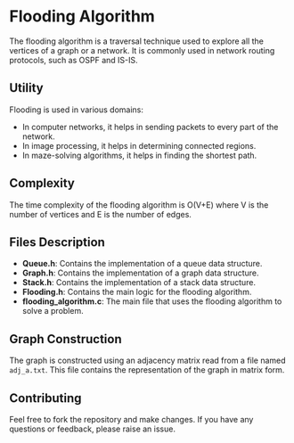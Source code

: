 # Flooding Algorithm

The flooding algorithm is a traversal technique used to explore all the vertices of a graph or a network. It is commonly used in network routing protocols, such as OSPF and IS-IS.

## Utility
Flooding is used in various domains:
- In computer networks, it helps in sending packets to every part of the network.
- In image processing, it helps in determining connected regions.
- In maze-solving algorithms, it helps in finding the shortest path.

## Complexity
The time complexity of the flooding algorithm is O(V+E) where V is the number of vertices and E is the number of edges.

## Files Description

- **Queue.h**: Contains the implementation of a queue data structure.
- **Graph.h**: Contains the implementation of a graph data structure.
- **Stack.h**: Contains the implementation of a stack data structure.
- **Flooding.h**: Contains the main logic for the flooding algorithm.
- **flooding_algorithm.c**: The main file that uses the flooding algorithm to solve a problem.

## Graph Construction
The graph is constructed using an adjacency matrix read from a file named `adj_a.txt`. This file contains the representation of the graph in matrix form.

## Contributing
Feel free to fork the repository and make changes. If you have any questions or feedback, please raise an issue.

